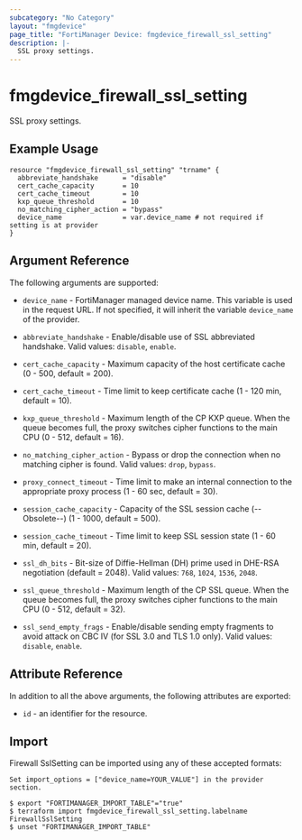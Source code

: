 ```yaml
---
subcategory: "No Category"
layout: "fmgdevice"
page_title: "FortiManager Device: fmgdevice_firewall_ssl_setting"
description: |-
  SSL proxy settings.
---
```


# fmgdevice_firewall_ssl_setting
SSL proxy settings.

## Example Usage

```hcl
resource "fmgdevice_firewall_ssl_setting" "trname" {
  abbreviate_handshake      = "disable"
  cert_cache_capacity       = 10
  cert_cache_timeout        = 10
  kxp_queue_threshold       = 10
  no_matching_cipher_action = "bypass"
  device_name               = var.device_name # not required if setting is at provider
}
```

## Argument Reference


The following arguments are supported:

* `device_name` - FortiManager managed device name. This variable is used in the request URL. If not specified, it will inherit the variable `device_name` of the provider.

* `abbreviate_handshake` - Enable/disable use of SSL abbreviated handshake. Valid values: `disable`, `enable`.

* `cert_cache_capacity` - Maximum capacity of the host certificate cache (0 - 500, default = 200).
* `cert_cache_timeout` - Time limit to keep certificate cache (1 - 120 min, default = 10).
* `kxp_queue_threshold` - Maximum length of the CP KXP queue. When the queue becomes full, the proxy switches cipher functions to the main CPU (0 - 512, default = 16).
* `no_matching_cipher_action` - Bypass or drop the connection when no matching cipher is found. Valid values: `drop`, `bypass`.

* `proxy_connect_timeout` - Time limit to make an internal connection to the appropriate proxy process (1 - 60 sec, default = 30).
* `session_cache_capacity` - Capacity of the SSL session cache (--Obsolete--) (1 - 1000, default = 500).
* `session_cache_timeout` - Time limit to keep SSL session state (1 - 60 min, default = 20).
* `ssl_dh_bits` - Bit-size of Diffie-Hellman (DH) prime used in DHE-RSA negotiation (default = 2048). Valid values: `768`, `1024`, `1536`, `2048`.

* `ssl_queue_threshold` - Maximum length of the CP SSL queue. When the queue becomes full, the proxy switches cipher functions to the main CPU (0 - 512, default = 32).
* `ssl_send_empty_frags` - Enable/disable sending empty fragments to avoid attack on CBC IV (for SSL 3.0 and TLS 1.0 only). Valid values: `disable`, `enable`.



## Attribute Reference

In addition to all the above arguments, the following attributes are exported:
* `id` - an identifier for the resource.

## Import

Firewall SslSetting can be imported using any of these accepted formats:
```
Set import_options = ["device_name=YOUR_VALUE"] in the provider section.

$ export "FORTIMANAGER_IMPORT_TABLE"="true"
$ terraform import fmgdevice_firewall_ssl_setting.labelname FirewallSslSetting
$ unset "FORTIMANAGER_IMPORT_TABLE"
```

